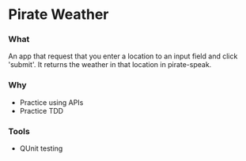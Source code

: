 # Pirate Weather

### What
An app that request that you enter a location to an input field and click 'submit'. It returns the weather in that location in pirate-speak.

### Why
- Practice using APIs
- Practice TDD

### Tools
- QUnit testing
